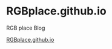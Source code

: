 # RGBplace.github.io
RGB place Blog

<a href="https://rgbplace.github.io" target="_blank">RGBplace.github.io</a>
